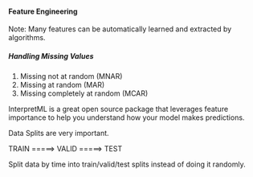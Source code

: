 #### Feature Engineering 

Note: Many features can be automatically learned and extracted by algorithms.

##### Handling Missing Values 

1. Missing not at random (MNAR)
2. Missing at random (MAR)  
3. Missing completely at random (MCAR)


 InterpretML is a great open source package that leverages feature importance to help you understand how your model makes predictions.


Data Splits are very important. 

 TRAIN =====> VALID =====> TEST 

 Split data by time into train/valid/test splits instead of doing it randomly.
